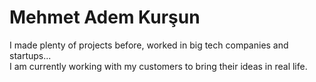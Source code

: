 # Mehmet Adem Kurşun

I made plenty of projects before, worked in big tech companies and startups... </br>
I am currently working with my customers to bring their ideas in real life. </br>
